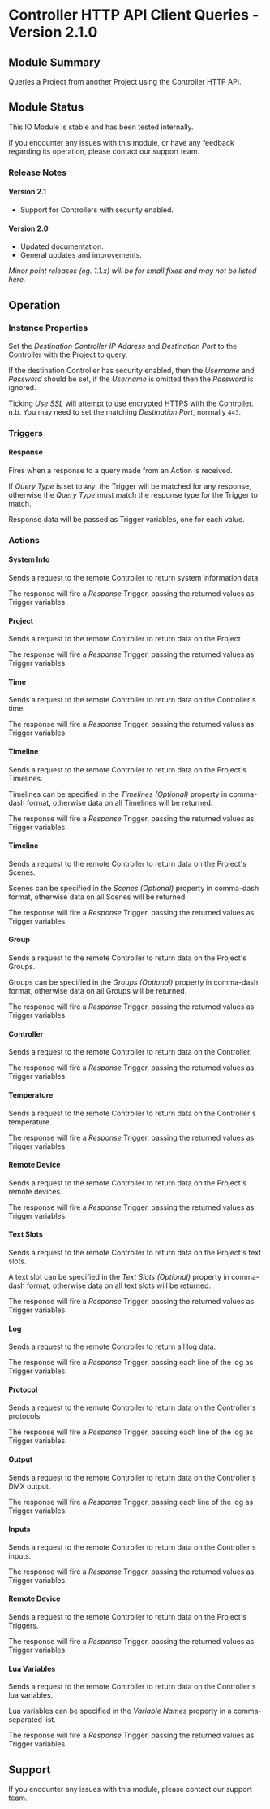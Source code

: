 # Controller HTTP API Client Queries - Version 2.1.0

[//]: # (THIS IS WHAT A COMMENT LOOKS LIKE)

[//]: # (Properties should be surrounded by eg. *Property Name*)
[//]: # (Values and options should be surrounded by eg. <code>Value</code>)

## Module Summary

Queries a Project from another Project using the Controller HTTP API.

## Module Status

This IO Module is stable and has been tested internally.

If you encounter any issues with this module, or have any feedback regarding its operation, please contact our support team.

[//]: # (### Module Scope)
[//]: # (If important to mention explain the limitations and things this module cannot perform)

### Release Notes

#### Version 2.1

* Support for Controllers with security enabled.

#### Version 2.0

* Updated documentation.
* General updates and improvements.

*Minor point releases (eg. 1.1.x) will be for small fixes and may not be listed here.*

[//]: # (## Requirements)
[//]: # (Mention any pre-requisites needed before setting up the module in terms of hardware, subscriptions, APIs)

[//]: # (## Configuration)
[//]: # (Mention any setup aspects the user should note that are generally done outside the Designer interface)

## Operation

[//]: # (Give operational details linked to using Instance Properties, Triggers, Conditions, Actions, Variables associated with the module's operation)

### Instance Properties

Set the *Destination Controller IP Address* and *Destination Port* to the Controller with the Project to query.

If the destination Controller has security enabled, then the *Username* and *Password* should be set, if the *Username* is omitted then the *Password* is ignored.

Ticking *Use SSL* will attempt to use encrypted HTTPS with the Controller. n.b. You may need to set the matching *Destination Port*, normally <code>443</code>.

### Triggers

#### Response

Fires when a response to a query made from an Action is received.

If *Query Type* is set to <code>Any</code>, the Trigger will be matched for any response,
otherwise the *Query Type* must match the response type for the Trigger to match.

Response data will be passed as Trigger variables, one for each value.

[//]: # (### Conditions)

[//]: # (#### Conditions Name)
[//]: # (#### Start with a verb such as "Is met when..." or "Returns true if...")

### Actions

#### System Info

Sends a request to the remote Controller to return system information data.

The response will fire a *Response* Trigger, passing the returned values as Trigger variables.

#### Project

Sends a request to the remote Controller to return data on the Project.

The response will fire a *Response* Trigger, passing the returned values as Trigger variables.

#### Time

Sends a request to the remote Controller to return data on the Controller's time.

The response will fire a *Response* Trigger, passing the returned values as Trigger variables.

#### Timeline

Sends a request to the remote Controller to return data on the Project's Timelines.

Timelines can be specified in the *Timelines (Optional)* property in comma-dash format, otherwise data on all Timelines will be returned.

The response will fire a *Response* Trigger, passing the returned values as Trigger variables.

#### Timeline

Sends a request to the remote Controller to return data on the Project's Scenes.

Scenes can be specified in the *Scenes (Optional)* property in comma-dash format, otherwise data on all Scenes will be returned.

The response will fire a *Response* Trigger, passing the returned values as Trigger variables.

#### Group

Sends a request to the remote Controller to return data on the Project's Groups.

Groups can be specified in the *Groups (Optional)* property in comma-dash format, otherwise data on all Groups will be returned.

The response will fire a *Response* Trigger, passing the returned values as Trigger variables.

#### Controller

Sends a request to the remote Controller to return data on the Controller.

The response will fire a *Response* Trigger, passing the returned values as Trigger variables.

#### Temperature

Sends a request to the remote Controller to return data on the Controller's temperature.

The response will fire a *Response* Trigger, passing the returned values as Trigger variables.

#### Remote Device

Sends a request to the remote Controller to return data on the Project's remote devices.

The response will fire a *Response* Trigger, passing the returned values as Trigger variables.

#### Text Slots

Sends a request to the remote Controller to return data on the Project's text slots.

A text slot can be specified in the *Text Slots (Optional)* property in comma-dash format, otherwise data on all text slots will be returned.

The response will fire a *Response* Trigger, passing the returned values as Trigger variables.

#### Log

Sends a request to the remote Controller to return all log data.

The response will fire a *Response* Trigger, passing each line of the log as Trigger variables.

#### Protocol

Sends a request to the remote Controller to return data on the Controller's protocols.

The response will fire a *Response* Trigger, passing each line of the log as Trigger variables.

#### Output

Sends a request to the remote Controller to return data on the Controller's DMX output.

The response will fire a *Response* Trigger, passing each line of the log as Trigger variables.

#### Inputs

Sends a request to the remote Controller to return data on the Controller's inputs.

The response will fire a *Response* Trigger, passing the returned values as Trigger variables.

#### Remote Device

Sends a request to the remote Controller to return data on the Project's Triggers.

The response will fire a *Response* Trigger, passing the returned values as Trigger variables.

#### Lua Variables

Sends a request to the remote Controller to return data on the Controller's lua variables.

Lua variables can be specified in the *Variable Names* property in a comma-separated list.

The response will fire a *Response* Trigger, passing the returned values as Trigger variables.

## Support

If you encounter any issues with this module, please contact our support team.

[//]: # (### Module Use Example)
[//]: # (If relevant to documentation give examples of module use)

[//]: # (### Further Notes)
[//]: # (Possible location for further notes, may not be used)
